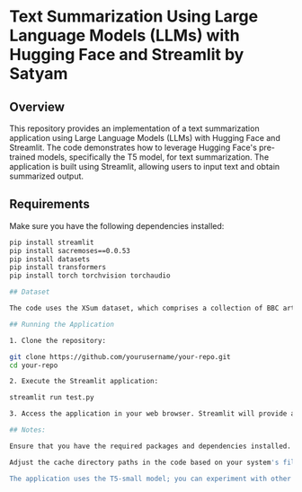 # Text Summarization Using Large Language Models (LLMs) with Hugging Face and Streamlit by Satyam

## Overview
This repository provides an implementation of a text summarization application using Large Language Models (LLMs) with Hugging Face and Streamlit. The code demonstrates how to leverage Hugging Face's pre-trained models, specifically the T5 model, for text summarization. The application is built using Streamlit, allowing users to input text and obtain summarized output.

## Requirements
Make sure you have the following dependencies installed:
```bash
pip install streamlit
pip install sacremoses==0.0.53
pip install datasets
pip install transformers
pip install torch torchvision torchaudio

## Dataset

The code uses the XSum dataset, which comprises a collection of BBC articles and summaries. The dataset is loaded using the Hugging Face datasets library.

## Running the Application

1. Clone the repository:

git clone https://github.com/yourusername/your-repo.git
cd your-repo

2. Execute the Streamlit application:

streamlit run test.py

3. Access the application in your web browser. Streamlit will provide a local URL (usually http://localhost:8501) where you can interact with the text summarization interface.

## Notes:

Ensure that you have the required packages and dependencies installed.

Adjust the cache directory paths in the code based on your system's file structure.

The application uses the T5-small model; you can experiment with other pre-trained models provided by Hugging Face.





